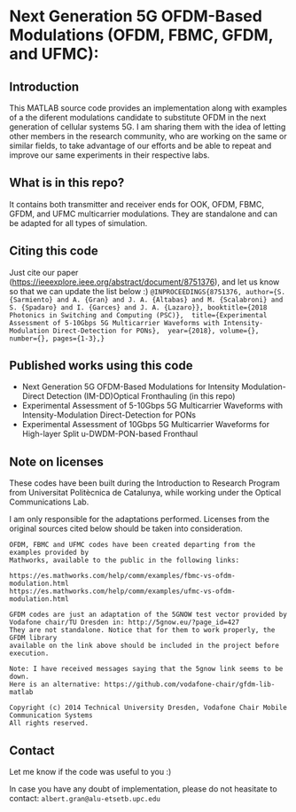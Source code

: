 
# Next Generation 5G OFDM-Based Modulations (OFDM, FBMC, GFDM, and UFMC):

 ## Introduction
 This MATLAB source code provides an implementation along with examples
 of a the diferent modulations candidate to substitute OFDM in the next 
 generation of cellular systems 5G. I am sharing them with the idea of 
 letting other members in the research community, who are working on the 
 same or similar fields, to take advantage of our efforts and be able to 
 repeat and improve our same experiments in their respective labs. 

 ## What is in this repo?
 It contains both transmitter and receiver ends for OOK, OFDM, FBMC, GFDM,
 and UFMC multicarrier modulations. They are standalone and can be adapted 
 for all types of simulation.

 ## Citing this code
Just cite our paper (https://ieeexplore.ieee.org/abstract/document/8751376), and let us know so that we can update the list below :) 
`@INPROCEEDINGS{8751376,
  author={S. {Sarmiento} and A. {Gran} and J. A. {Altabas} and M. {Scalabroni} and S. {Spadaro} and I. {Garces} and J. A. {Lazaro}},
  booktitle={2018 Photonics in Switching and Computing (PSC)}, 
  title={Experimental Assessment of 5-10Gbps 5G Multicarrier Waveforms with Intensity-Modulation Direct-Detection for PONs}, 
  year={2018},
  volume={},
  number={},
  pages={1-3},}
`

 ## Published works using this code
 - Next Generation 5G OFDM-Based Modulations for Intensity Modulation-Direct Detection (IM-DD)Optical Fronthauling (in this repo)
 - Experimental Assessment of 5-10Gbps 5G Multicarrier Waveforms with Intensity-Modulation Direct-Detection for PONs
 - Experimental Assessment of 10Gbps 5G Multicarrier Waveforms for High-layer Split u-DWDM-PON-based Fronthaul 

 ## Note on licenses
 These codes have been built during the Introduction to Research Program from Universitat Politècnica
 de Catalunya, while working under the Optical Communications Lab. 

 I am only responsible for the adaptations performed. Licenses from the original 
 sources cited below should be taken into consideration. 

	OFDM, FBMC and UFMC codes have been created departing from the examples provided by 
	Mathworks, available to the public in the following links: 

	https://es.mathworks.com/help/comm/examples/fbmc-vs-ofdm-modulation.html
	https://es.mathworks.com/help/comm/examples/ufmc-vs-ofdm-modulation.html

	GFDM codes are just an adaptation of the 5GNOW test vector provided by
	Vodafone chair/TU Dresden in: http://5gnow.eu/?page_id=427
	They are not standalone. Notice that for them to work properly, the GFDM library 
	available on the link above should be included in the project before execution.
	
	Note: I have received messages saying that the 5gnow link seems to be down. 
	Here is an alternative: https://github.com/vodafone-chair/gfdm-lib-matlab
 
	Copyright (c) 2014 Technical University Dresden, Vodafone Chair Mobile Communication Systems
	All rights reserved.

 ## Contact
 Let me know if the code was useful to you :)

 In case you have any doubt of implementation, please do not heasitate to contact:
 `albert.gran@alu-etsetb.upc.edu`
